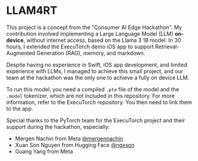 # LLAM4RT

This project is a concept from the "Consumer AI Edge Hackathon". My contribution involved implementing a Large Language Model (LLM) **on-device**, without internet access, based on the Llama 3 1B model. In 30 hours, I extended the ExecuTorch demo iOS app to support Retrieval-Augmented Generation (RAG), memory, and markdown. 

Despite having no experience in Swift, iOS app development, and limited experience with LLMs, I managed to achieve this small project, and our team at the hackathon was the only one to achieve a fully on device LLM.

To run this model, you need a compiled `.pte` file of the model and the `.model` tokenizer, which are not included in this repository. For more information, refer to the ExecuTorch repository. You then need to link them to the app.

Special thanks to the PyTorch team for the ExecuTorch project and their support during the hackathon, especially:

- Mergen Nachin from Meta [@mergennachin](https://github.com/mergennachin)
- Xuan Son Nguyen from Hugging Face [@ngxson](https://github.com/ngxson)
- Guang Yang from Meta